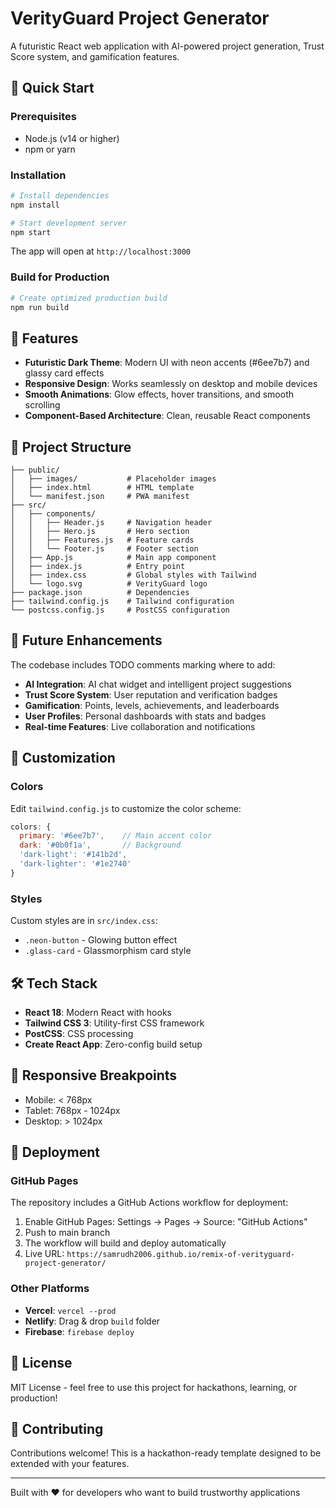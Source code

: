 # VerityGuard Project Generator

A futuristic React web application with AI-powered project generation, Trust Score system, and gamification features.

## 🚀 Quick Start

### Prerequisites
- Node.js (v14 or higher)
- npm or yarn

### Installation

```bash
# Install dependencies
npm install

# Start development server
npm start
```

The app will open at `http://localhost:3000`

### Build for Production

```bash
# Create optimized production build
npm run build
```

## 🎨 Features

- **Futuristic Dark Theme**: Modern UI with neon accents (#6ee7b7) and glassy card effects
- **Responsive Design**: Works seamlessly on desktop and mobile devices
- **Smooth Animations**: Glow effects, hover transitions, and smooth scrolling
- **Component-Based Architecture**: Clean, reusable React components

## 📁 Project Structure

```
├── public/
│   ├── images/           # Placeholder images
│   ├── index.html        # HTML template
│   └── manifest.json     # PWA manifest
├── src/
│   ├── components/
│   │   ├── Header.js     # Navigation header
│   │   ├── Hero.js       # Hero section
│   │   ├── Features.js   # Feature cards
│   │   └── Footer.js     # Footer section
│   ├── App.js            # Main app component
│   ├── index.js          # Entry point
│   ├── index.css         # Global styles with Tailwind
│   └── logo.svg          # VerityGuard logo
├── package.json          # Dependencies
├── tailwind.config.js    # Tailwind configuration
└── postcss.config.js     # PostCSS configuration
```

## 🎯 Future Enhancements

The codebase includes TODO comments marking where to add:

- **AI Integration**: AI chat widget and intelligent project suggestions
- **Trust Score System**: User reputation and verification badges
- **Gamification**: Points, levels, achievements, and leaderboards
- **User Profiles**: Personal dashboards with stats and badges
- **Real-time Features**: Live collaboration and notifications

## 🎨 Customization

### Colors
Edit `tailwind.config.js` to customize the color scheme:
```js
colors: {
  primary: '#6ee7b7',    // Main accent color
  dark: '#0b0f1a',       // Background
  'dark-light': '#141b2d',
  'dark-lighter': '#1e2740'
}
```

### Styles
Custom styles are in `src/index.css`:
- `.neon-button` - Glowing button effect
- `.glass-card` - Glassmorphism card style

## 🛠️ Tech Stack

- **React 18**: Modern React with hooks
- **Tailwind CSS 3**: Utility-first CSS framework
- **PostCSS**: CSS processing
- **Create React App**: Zero-config build setup

## 📱 Responsive Breakpoints

- Mobile: < 768px
- Tablet: 768px - 1024px
- Desktop: > 1024px

## 🚀 Deployment

### GitHub Pages

The repository includes a GitHub Actions workflow for deployment:

1. Enable GitHub Pages: Settings → Pages → Source: "GitHub Actions"
2. Push to main branch
3. The workflow will build and deploy automatically
4. Live URL: `https://samrudh2006.github.io/remix-of-verityguard-project-generator/`

### Other Platforms
- **Vercel**: `vercel --prod`
- **Netlify**: Drag & drop `build` folder
- **Firebase**: `firebase deploy`

## 📄 License

MIT License - feel free to use this project for hackathons, learning, or production!

## 🤝 Contributing

Contributions welcome! This is a hackathon-ready template designed to be extended with your features.

---

Built with ❤️ for developers who want to build trustworthy applications
